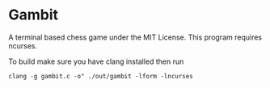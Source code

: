 # Gambit
A terminal based chess game under the MIT License.
This program requires ncurses.

To build make sure you have clang installed then run

```clang -g gambit.c -o" ./out/gambit -lform -lncurses```
